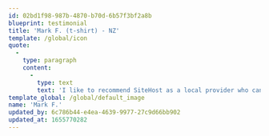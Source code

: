 ```yaml
---
id: 02bd1f98-987b-4870-b70d-6b57f3bf2a8b
blueprint: testimonial
title: 'Mark F. (t-shirt) - NZ'
template: /global/icon
quote:
  -
    type: paragraph
    content:
      -
        type: text
        text: 'I like to recommend SiteHost as a local provider who can support their service... getting high quality domestically located support is harder than it should be and SiteHst seem to be one of the last bastions for this that I''m confident about endorsing.'
template_global: /global/default_image
name: 'Mark F.'
updated_by: 6c786b44-e4ea-4639-9977-27c9d66bb902
updated_at: 1655770282
---
```

